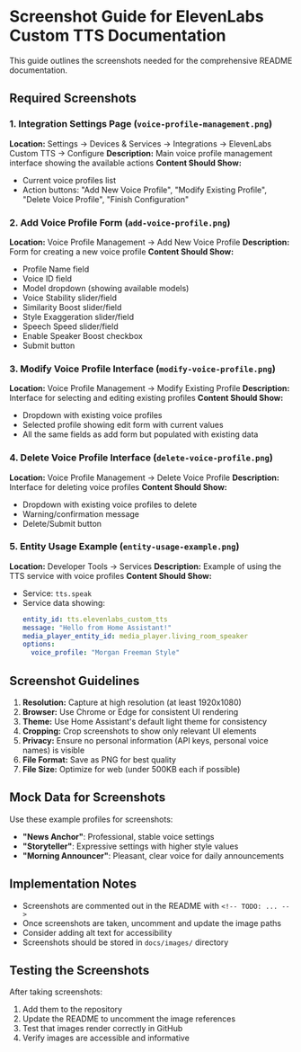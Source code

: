 # Screenshot Guide for ElevenLabs Custom TTS Documentation

This guide outlines the screenshots needed for the comprehensive README documentation.

## Required Screenshots

### 1. Integration Settings Page (`voice-profile-management.png`)
**Location:** Settings → Devices & Services → Integrations → ElevenLabs Custom TTS → Configure
**Description:** Main voice profile management interface showing the available actions
**Content Should Show:**
- Current voice profiles list
- Action buttons: "Add New Voice Profile", "Modify Existing Profile", "Delete Voice Profile", "Finish Configuration"

### 2. Add Voice Profile Form (`add-voice-profile.png`)
**Location:** Voice Profile Management → Add New Voice Profile
**Description:** Form for creating a new voice profile
**Content Should Show:**
- Profile Name field
- Voice ID field
- Model dropdown (showing available models)
- Voice Stability slider/field
- Similarity Boost slider/field
- Style Exaggeration slider/field
- Speech Speed slider/field
- Enable Speaker Boost checkbox
- Submit button

### 3. Modify Voice Profile Interface (`modify-voice-profile.png`)
**Location:** Voice Profile Management → Modify Existing Profile
**Description:** Interface for selecting and editing existing profiles
**Content Should Show:**
- Dropdown with existing voice profiles
- Selected profile showing edit form with current values
- All the same fields as add form but populated with existing data

### 4. Delete Voice Profile Interface (`delete-voice-profile.png`)
**Location:** Voice Profile Management → Delete Voice Profile
**Description:** Interface for deleting voice profiles
**Content Should Show:**
- Dropdown with existing voice profiles to delete
- Warning/confirmation message
- Delete/Submit button

### 5. Entity Usage Example (`entity-usage-example.png`)
**Location:** Developer Tools → Services
**Description:** Example of using the TTS service with voice profiles
**Content Should Show:**
- Service: `tts.speak`
- Service data showing:
  ```yaml
  entity_id: tts.elevenlabs_custom_tts
  message: "Hello from Home Assistant!"
  media_player_entity_id: media_player.living_room_speaker
  options:
    voice_profile: "Morgan Freeman Style"
  ```

## Screenshot Guidelines

1. **Resolution:** Capture at high resolution (at least 1920x1080)
2. **Browser:** Use Chrome or Edge for consistent UI rendering
3. **Theme:** Use Home Assistant's default light theme for consistency
4. **Cropping:** Crop screenshots to show only relevant UI elements
5. **Privacy:** Ensure no personal information (API keys, personal voice names) is visible
6. **File Format:** Save as PNG for best quality
7. **File Size:** Optimize for web (under 500KB each if possible)

## Mock Data for Screenshots

Use these example profiles for screenshots:
- **"News Anchor"**: Professional, stable voice settings
- **"Storyteller"**: Expressive settings with higher style values
- **"Morning Announcer"**: Pleasant, clear voice for daily announcements

## Implementation Notes

- Screenshots are commented out in the README with `<!-- TODO: ... -->`
- Once screenshots are taken, uncomment and update the image paths
- Consider adding alt text for accessibility
- Screenshots should be stored in `docs/images/` directory

## Testing the Screenshots

After taking screenshots:
1. Add them to the repository
2. Update the README to uncomment the image references
3. Test that images render correctly in GitHub
4. Verify images are accessible and informative